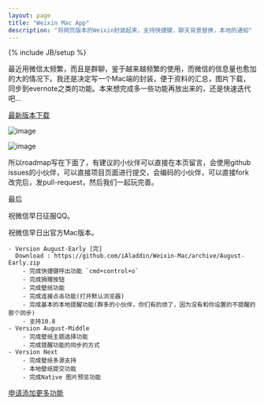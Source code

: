 ```yaml
---
layout: page
title: "Weixin Mac App"
description: "将网页版本的Weixin封装起来，支持快捷键，聊天背景替换，本地的通知"
---
```

{% include JB/setup %}

最近用微信太频繁，而且是群聊，鉴于越来越频繁的使用，而微信的信息量也愈加的大的情况下。我还是决定写一个Mac端的封装，便于资料的汇总，图片下载，同步到evernote之类的功能。本来想完成多一些功能再放出来的，还是快速迭代吧...

[最新版本下载](https://github.com/iAladdin/Weixin-Mac/archive/August-Early.zip)

![image](http://pic.yupoo.com/aladdin-lamps_v/D3nq8EJU/zx2Vu.png)

![image](http://pic.yupoo.com/aladdin-lamps_v/D3nsQLK1/l9J0O.png)

所以roadmap写在下面了，有建议的小伙伴可以直接在本页留言，会使用github issues的小伙伴，可以直接项目页面进行提交，会编码的小伙伴，可以直接fork 改完后，发pull-request，然后我们一起玩完善。

最后

祝微信早日征服QQ。

祝微信早日出官方Mac版本。



    - Version August-Early [完] 
      Download : https://github.com/iAladdin/Weixin-Mac/archive/August-Early.zip
        - 完成快捷键呼出功能 `cmd+control+o`
        - 完成捐赠按钮
        - 完成壁纸功能
        - 完成连接点击功能(打开默认浏览器)
        - 完成基本的本地提醒功能(群多的小伙伴，你们有的烦了，因为没有和你设置的不提醒的那个同步)
        - 支持10.8
    - Version August-Middle 
        - 完成壁纸主题选择功能
        - 完成提醒功能的同步的方式
    - Version Next
        - 完成壁纸多源支持
        - 本地壁纸提交功能
        - 完成Native 图片预览功能



[申请添加更多功能](https://github.com/iAladdin/Weixin-Mac/issues)
